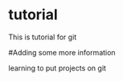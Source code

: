# tutorial

This is tutorial for git

#Adding some more information

learning to put projects on git


